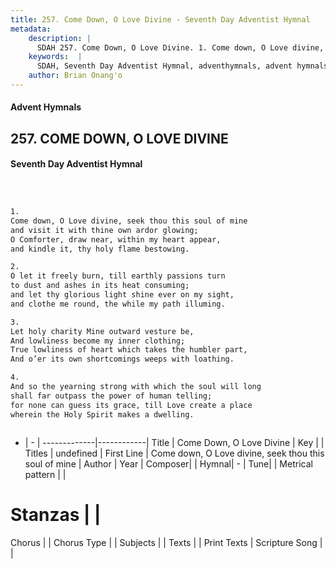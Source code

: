 ```yaml
---
title: 257. Come Down, O Love Divine - Seventh Day Adventist Hymnal
metadata:
    description: |
      SDAH 257. Come Down, O Love Divine. 1. Come down, O Love divine, seek thou this soul of mine and visit it with thine own ardor glowing; O Comforter, draw near, within my heart appear, and kindle it, thy holy flame bestowing.
    keywords:  |
      SDAH, Seventh Day Adventist Hymnal, adventhymnals, advent hymnals, Come Down, O Love Divine, Come down, O Love divine, seek thou this soul of mine 
    author: Brian Onang'o
---
```


#### Advent Hymnals
## 257. COME DOWN, O LOVE DIVINE
#### Seventh Day Adventist Hymnal

```txt



1.
Come down, O Love divine, seek thou this soul of mine
and visit it with thine own ardor glowing;
O Comforter, draw near, within my heart appear,
and kindle it, thy holy flame bestowing.

2.
O let it freely burn, till earthly passions turn
to dust and ashes in its heat consuming;
and let thy glorious light shine ever on my sight,
and clothe me round, the while my path illuming.

3.
Let holy charity Mine outward vesture be,
And lowliness become my inner clothing;
True lowliness of heart which takes the humbler part,
And o’er its own shortcomings weeps with loathing.

4.
And so the yearning strong with which the soul will long
shall far outpass the power of human telling;
for none can guess its grace, till Love create a place
wherein the Holy Spirit makes a dwelling.



```

- |   -  |
-------------|------------|
Title | Come Down, O Love Divine |
Key |  |
Titles | undefined |
First Line | Come down, O Love divine, seek thou this soul of mine |
Author | 
Year | 
Composer|  |
Hymnal|  - |
Tune|  |
Metrical pattern | |
# Stanzas |  |
Chorus |  |
Chorus Type |  |
Subjects |  |
Texts |  |
Print Texts | 
Scripture Song |  |
  
